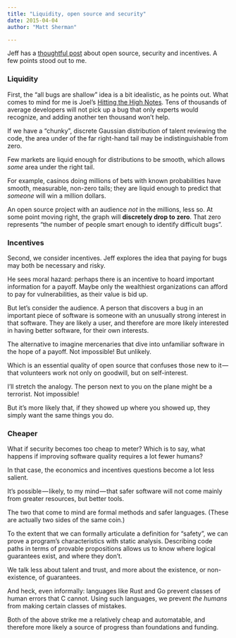 ```yaml
---
title: "Liquidity, open source and security"
date: 2015-04-04
author: "Matt Sherman"

---
```


Jeff has a [thoughtful post](http://blog.codinghorror.com/given-enough-money-all-bugs-are-shallow/) about open source, security and incentives. A few points stood out to me.

### Liquidity

First, the “all bugs are shallow” idea is a bit idealistic, as he points out. What comes to mind for me is Joel’s [Hitting the High Notes](http://www.joelonsoftware.com/articles/HighNotes.html). Tens of thousands of average developers will not pick up a bug that only experts would recognize, and adding another ten thousand won’t help.

If we have a “chunky”, discrete Gaussian distribution of talent reviewing the code, the area under of the far right-hand tail may be indistinguishable from zero.

Few markets are liquid enough for distributions to be smooth, which allows _some_ area under the right tail.

For example, casinos doing millions of bets with known probabilities have smooth, measurable, non-zero tails; they are liquid enough to predict that _someone_ will win a million dollars.

An open source project with an audience _not_ in the millions, less so. At some point moving right, the graph will **discretely drop to zero**. That zero represents “the number of people smart enough to identify difficult bugs”.

### Incentives

Second, we consider incentives. Jeff explores the idea that paying for bugs may both be necessary and risky.

He sees moral hazard: perhaps there is an incentive to hoard important information for a payoff. Maybe only the wealthiest organizations can afford to pay for vulnerabilities, as their value is bid up.

But let’s consider the audience. A person that discovers a bug in an important piece of software is someone with an unusually strong interest in that software. They are likely a user, and therefore are more likely interested in having better software, for their own interests.

The alternative to imagine mercenaries that dive into unfamiliar software in the hope of a payoff. Not impossible! But unlikely.

Which is an essential quality of open source that confuses those new to it — that volunteers work not only on goodwill, but on self-interest.

I’ll stretch the analogy. The person next to you on the plane might be a terrorist. Not impossible!

But it’s more likely that, if they showed up where you showed up, they simply want the same things you do.

### Cheaper

What if security becomes too cheap to meter? Which is to say, what happens if improving software quality requires a lot fewer humans?

In that case, the economics and incentives questions become a lot less salient.

It’s possible — likely, to my mind — that safer software will not come mainly from greater resources, but better tools.

The two that come to mind are formal methods and safer languages. (These are actually two sides of the same coin.)

To the extent that we can formally articulate a definition for “safety”, we can prove a program’s characteristics with static analysis. Describing code paths in terms of provable propositions allows us to know where logical guarantees exist, and where they don’t.

We talk less about talent and trust, and more about the existence, or non-existence, of guarantees.

And heck, even informally: languages like Rust and Go prevent classes of human errors that C cannot. Using such languages, we prevent _the humans_ from making certain classes of mistakes.

Both of the above strike me a relatively cheap and automatable, and therefore more likely a source of progress than foundations and funding.
